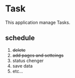 # Task

This application manage Tasks.

## schedule
1. ~~delete~~
2. ~~add pages and setteings~~
3. status chenger
4. save data
5. etc...


